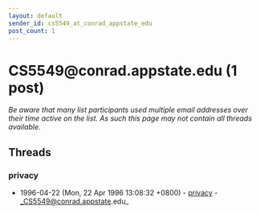 ```yaml
---
layout: default
sender_id: cs5549_at_conrad_appstate_edu
post_count: 1
---
```


# CS5549<span>@</span>conrad.appstate.edu (1 post)

_Be aware that many list participants used multiple email addresses over their time active on the list. As such this page may not contain all threads available._

## Threads

### privacy
+ 1996-04-22 (Mon, 22 Apr 1996 13:08:32 +0800) - [privacy](/archive/1996/04/3a13f4b6644507e9b7c2b80362bc0b6dc077fce3e6c319edacac70ad8e1f8b3d) - _CS5549@conrad.appstate.edu_

